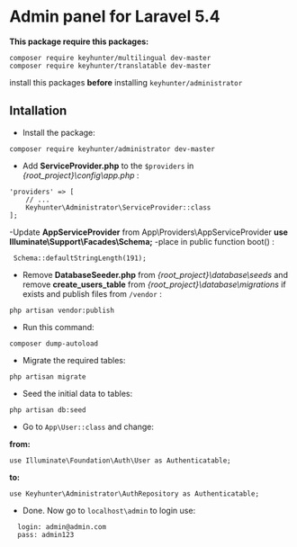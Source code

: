 # Admin panel for Laravel 5.4

**This package require this packages:**

```
composer require keyhunter/multilingual dev-master
composer require keyhunter/translatable dev-master
```
install this packages **before** installing ``` keyhunter/administrator ```

## Intallation

- Install the package:

```
composer require keyhunter/administrator dev-master
```

- Add **ServiceProvider.php** to the ``` $providers ``` in *{root_project}\config\app.php* :

```
'providers' => [
    // ...
    Keyhunter\Administrator\ServiceProvider::class
];
```

-Update **AppServiceProvider** from App\Providers\AppServiceProvider **use Illuminate\Support\Facades\Schema;** 
-place in public function boot() :

```
 Schema::defaultStringLength(191);
```

- Remove **DatabaseSeeder.php** from *{root_project}\database\seeds*
and remove **create_users_table** from *{root_project}\database\migrations* if exists and publish files from ``` /vendor ``` :

```
php artisan vendor:publish
```

- Run this command:
```
composer dump-autoload
```

- Migrate the required tables:

```
php artisan migrate
```

- Seed the initial data to tables:

```
php artisan db:seed
```

- Go to ```App\User::class``` and change:

**from:**
```
use Illuminate\Foundation\Auth\User as Authenticatable;
```
**to:**
```
use Keyhunter\Administrator\AuthRepository as Authenticatable;
```

- Done. Now go to ``` localhost\admin ``` to login use:
```
  login: admin@admin.com
  pass: admin123
```
